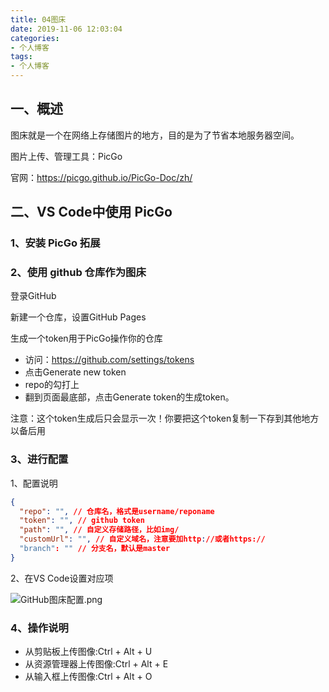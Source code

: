 ```yaml
---
title: 04图床
date: 2019-11-06 12:03:04
categories:
- 个人博客
tags:
- 个人博客
---
```


## 一、概述

图床就是一个在网络上存储图片的地方，目的是为了节省本地服务器空间。

图片上传、管理工具：PicGo

官网：<https://picgo.github.io/PicGo-Doc/zh/>

## 二、VS Code中使用 PicGo

### 1、安装 PicGo 拓展

### 2、使用 github 仓库作为图床

登录GitHub

新建一个仓库，设置GitHub Pages

生成一个token用于PicGo操作你的仓库

- 访问：<https://github.com/settings/tokens>
- 点击Generate new token
- repo的勾打上
- 翻到页面最底部，点击Generate token的生成token。

注意：这个token生成后只会显示一次！你要把这个token复制一下存到其他地方以备后用

### 3、进行配置

1、配置说明

```json
{
  "repo": "", // 仓库名，格式是username/reponame
  "token": "", // github token
  "path": "", // 自定义存储路径，比如img/
  "customUrl": "", // 自定义域名，注意要加http://或者https://
  "branch": "" // 分支名，默认是master
}
```

2、在VS Code设置对应项

![GitHub图床配置.png](https://photo.woilanlan.top/blog/img/2019/11/06/GitHub图床配置.png)

### 4、操作说明

- 从剪贴板上传图像:Ctrl + Alt + U
- 从资源管理器上传图像:Ctrl + Alt + E
- 从输入框上传图像:Ctrl + Alt + O
